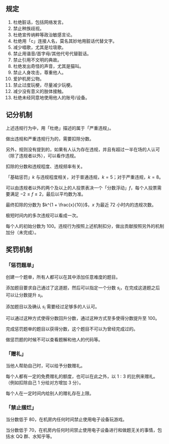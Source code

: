 ## 规定

1. 杜绝脏话，包括网络发言。
2. 禁止种族歧视。
3. 杜绝宣传纳粹等政治敏感言论。
4. 杜绝用「c」连接人名，莫名其妙地用脏话代替文字。
5. 减少唱歌，尤其是垃圾歌。
6. 禁止用谐音/首字母/其他代号代替脏话。
7. 禁止引用不文明的典故。
8. 杜绝发出奇怪的声音，尤其是猫叫。
9. 禁止人身攻击，尊重他人。
10. 爱护机房公物。
11. 禁止过度玩梗，尽量减少玩梗。
12. 减少没有意义的肢体接触。
13. 杜绝未经同意地使用他人的账号/设备。

## 记分机制
上述违规行为中，用「杜绝」描述的属于「严重违规」。

做出违规和严重违规行为的，需要扣除分数。

另外，规则没有提到的，如果有人认为存在违规，并且有超过一半在场的人认可（除了违规者以外），可以看作违规。

扣除的分数和违规程度、违规频率有关。

「基础惩罚」$k$ 与违规程度相关，对于普通违规，$k = 5$；对于严重违规，$k = 8$。

可以由违规者以外的两个及以上的人投票表决一个「分数浮动」$f$，每个人投票需要满足 $-2 \le f \le 2$，最后以平均数为准。

最终扣除的分数为 $k^{1 + \frac{x}{10}}$，$x$ 为最近 72 小时内的违规次数。

极短时间内的多次违规可以看成一次。

每个人的初始分数为 $100$。违规行为按照上述机制扣分，做出贡献按照另外的机制加分（未完成）。

## 奖罚机制
### 「惩罚题单」
创建一个题单，所有人都可以在其中添加任意难度的题目。

添加题目要求自己通过了这道题，然后可以指定一个分数 $s_i$，在完成这道题之后可以让分数提升 $s_i$。

添加题目以及确认 $s_i$ 需要经过足够多的人认可。

可以通过这种方式使得分数回升分数，通过这种方式至多使得分数提升至 $100$。

完成惩罚题单的题目以获得分数，这个题目不可以为曾经完成过的。

做惩罚题的时候不可以查看题解和他人的代码等。

### 「赠礼」
当他人帮助自己时，可以给予分数赠礼。

每个人都有一定的免费赠礼的额度，也可以在此之外，以 $1:3$ 的比例来赠礼。（例如扣除自己 $1$ 分给对方增加 $3$ 分）。

每个人在一定时间内给别人的赠礼存在上限。

### 「禁止摆烂」
当分数低于 $80$，在机房内任何时间禁止使用电子设备玩游戏。

当分数低于 $70$，在机房内任何时间禁止使用电子设备进行和做题无关的事情，包括水 QQ 群、水知乎等。

